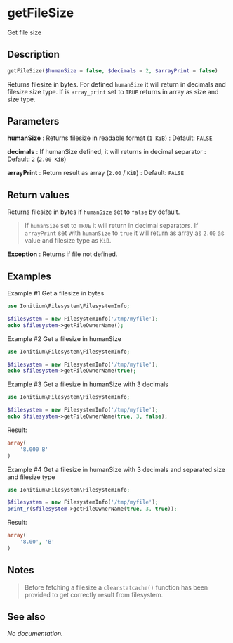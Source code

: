 # getFileSize

Get file size

## Description

```php
getFileSize($humanSize = false, $decimals = 2, $arrayPrint = false)
```

Returns filesize in bytes. For defined `humanSize` it will return in decimals and filesize size type. If is `array_print` set to `TRUE` returns in array as size and size type.

## Parameters

__humanSize__
: Returns filesize in readable format (`1 KiB`)
: Default: `FALSE`

__decimals__
: If humanSize defined, it will returns in decimal separator
: Default: `2` (`2.00 KiB`)

__arrayPrint__
: Return result as array (`2.00` / `KiB`)
: Default: `FALSE`

## Return values

Returns filesize in bytes if `humanSize` set to `false` by default.

> If `humanSize` set to `TRUE` it will return in decimal separators.
> If `arrayPrint` set with `humanSize` to `true` it will return as array as `2.00` as value and filesize type as `KiB`.

__Exception__
: Returns if file not defined.

## Examples

Example #1 Get a filesize in bytes
```php
use Ionitium\Filesystem\FilesystemInfo;

$filesystem = new FilesystemInfo('/tmp/myfile');
echo $filesystem->getFileOwnerName();
```

Example #2 Get a filesize in humanSize
```php
use Ionitium\Filesystem\FilesystemInfo;

$filesystem = new FilesystemInfo('/tmp/myfile');
echo $filesystem->getFileOwnerName(true);
```

Example #3 Get a filesize in humanSize with 3 decimals
```php
use Ionitium\Filesystem\FilesystemInfo;

$filesystem = new FilesystemInfo('/tmp/myfile');
echo $filesystem->getFileOwnerName(true, 3, false);
```

Result:

```php
array(
    '8.000 B'
)
```

Example #4 Get a filesize in humanSize with 3 decimals and separated size and filesize type
```php
use Ionitium\Filesystem\FilesystemInfo;

$filesystem = new FilesystemInfo('/tmp/myfile');
print_r($filesystem->getFileOwnerName(true, 3, true));
```

Result:

```php
array(
    '8.00', 'B'
)
```

## Notes

> Before fetching a filesize a `clearstatcache()` function has been provided to get correctly result from filesystem.

## See also

_No documentation._